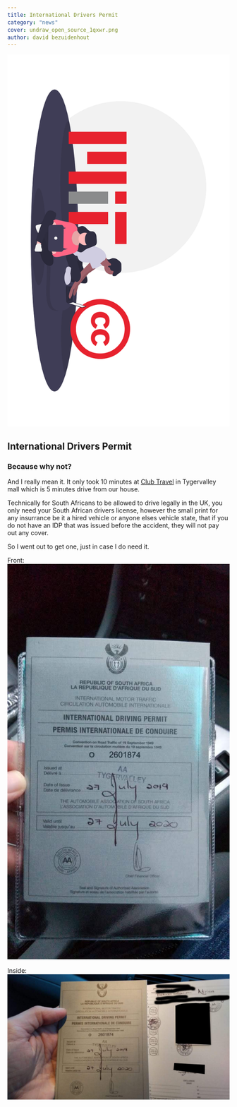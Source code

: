 ```yaml
---
title: International Drivers Permit
category: "news"
cover: undraw_open_source_1qxwr.png
author: david bezuidenhout
---
```


![logo](./undraw_open_source_1qxwr.png)

## International Drivers Permit

### Because why not?

And I really mean it. It only took 10 minutes at [Club Travel] in Tygervalley mall which is 5 minutes drive from our house. 

Technically for South Africans to be allowed to drive legally in the UK, you only need your South African drivers license, however the small print for any insurrance be it a hired vehicle or anyone elses vehicle state, that if you do not have an IDP that was issued before the accident, they will not pay out any cover.

So I went out to get one, just in case I do need it.

Front:
![idp-front](./IMG-20190729-WA0005.jpg)

Inside:
![idp-inside](./IMG-20190729-WA0006-public.jpg)

[Club Travel]: https://www.google.com/maps/place/Club+Travel/@-33.8739,18.6325253,17z/data=!3m1!4b1!4m5!3m4!1s0x1dcc50b0a9f27947:0x7b9456a4dd638a4c!8m2!3d-33.8739!4d18.634714